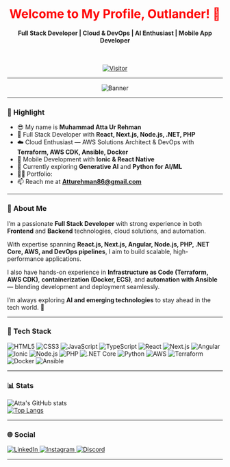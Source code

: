 <h1 align="center" style="color: red;">Welcome to My Profile, Outlander! 👋</h1>

<div align="center">
   
**Full Stack Developer | Cloud & DevOps | AI Enthusiast | Mobile App Developer**  
<br><br>

[![Visitor](https://visitor-badge.laobi.icu/badge?page_id=muhammadattaurrehman)](https://github.com/muhammadattaurrehman)

</div>

---

<p align="center">
   <img src="https://i.imgur.com/1Nafw1j.png" alt="Banner"/>
</p>

---

### 🔦 Highlight
- 😎 My name is **Muhammad Atta Ur Rehman**
- 💼 Full Stack Developer with **React, Next.js, Node.js, .NET, PHP**
- ☁️ Cloud Enthusiast — AWS Solutions Architect & DevOps with **Terraform, AWS CDK, Ansible, Docker**
- 📱 Mobile Development with **Ionic & React Native**
- 🌱 Currently exploring **Generative AI** and **Python for AI/ML**
- 👨‍💻 Portfolio: 
- 📫 Reach me at **Atturehman86@gmail.com**

---

### 📄 About Me
I’m a passionate **Full Stack Developer** with strong experience in both **Frontend** and **Backend** technologies, cloud solutions, and automation.  

With expertise spanning **React.js, Next.js, Angular, Node.js, PHP, .NET Core, AWS, and DevOps pipelines**, I aim to build scalable, high-performance applications.  

I also have hands-on experience in **Infrastructure as Code (Terraform, AWS CDK)**, **containerization (Docker, ECS)**, and **automation with Ansible** — blending development and deployment seamlessly.  

I’m always exploring **AI and emerging technologies** to stay ahead in the tech world. 🚀

---

### 🚀 Tech Stack
![HTML5](https://img.shields.io/badge/html5-%23E34F26.svg?style=for-the-badge&logo=html5&logoColor=white) ![CSS3](https://img.shields.io/badge/css3-%231572B6.svg?style=for-the-badge&logo=css3&logoColor=white)  ![JavaScript](https://img.shields.io/badge/javascript-%23323330.svg?style=for-the-badge&logo=javascript&logoColor=%23F7DF1E) ![TypeScript](https://img.shields.io/badge/typescript-%23007ACC.svg?style=for-the-badge&logo=typescript&logoColor=white) ![React](https://img.shields.io/badge/react-%2320232a.svg?style=for-the-badge&logo=react&logoColor=%2361DAFB) ![Next.js](https://img.shields.io/badge/Next-black?style=for-the-badge&logo=next.js&logoColor=white) ![Angular](https://img.shields.io/badge/Angular-%23DD0031.svg?style=for-the-badge&logo=angular&logoColor=white) ![Ionic](https://img.shields.io/badge/Ionic-%233880FF.svg?style=for-the-badge&logo=ionic&logoColor=white) ![Node.js](https://img.shields.io/badge/node.js-6DA55F?style=for-the-badge&logo=node.js&logoColor=white) ![PHP](https://img.shields.io/badge/php-%23777BB4.svg?style=for-the-badge&logo=php&logoColor=white) 
![.NET Core](https://img.shields.io/badge/.NET%20Core-512BD4?style=for-the-badge&logo=dotnet&logoColor=white) ![Python](https://img.shields.io/badge/python-3670A0?style=for-the-badge&logo=python&logoColor=ffdd54) ![AWS](https://img.shields.io/badge/AWS-232F3E?style=for-the-badge&logo=amazonaws&logoColor=white) ![Terraform](https://img.shields.io/badge/Terraform-623CE4?style=for-the-badge&logo=terraform&logoColor=white) ![Docker](https://img.shields.io/badge/Docker-2496ED?style=for-the-badge&logo=docker&logoColor=white) ![Ansible](https://img.shields.io/badge/Ansible-EE0000?style=for-the-badge&logo=ansible&logoColor=white)

---

### 📊 Stats
![Atta's GitHub stats](https://github-readme-stats.vercel.app/api?username=muhammadattaurrehman&hide=issues&show_icons=true&theme=transparent)  
[![Top Langs](https://github-readme-stats.vercel.app/api/top-langs/?username=muhammadattaurrehman&layout=compact&theme=transparent)](https://github.com/anuraghazra/github-readme-stats)

---

### 🌐 Social
<a href="https://www.linkedin.com/in/muhammadattaurrehman/">
   <img alt="LinkedIn" src="https://img.shields.io/badge/LinkedIn-0077B5?style=for-the-badge&logo=linkedin&logoColor=white" />
</a>
<a href="https://www.instagram.com/yourusername/">
   <img alt="Instagram" src="https://img.shields.io/badge/Instagram-E4405F?style=for-the-badge&logo=instagram&logoColor=white" />
</a>
<a href="https://discordapp.com/users/yourdiscordid">
   <img alt="Discord" src="https://img.shields.io/badge/Discord-7289DA?style=for-the-badge&logo=discord&logoColor=white" />
</a>

---
